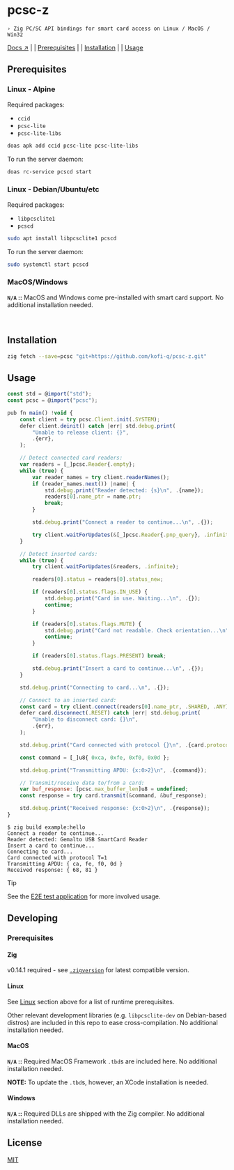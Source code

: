 # pcsc-z

` › Zig PC/SC API bindings for smart card access on Linux / MacOS / Win32 `

[Docs ↗](https://kofi-q.github.io/pcsc-z) | | [Prerequisites](#prerequisites) | | [Installation](#installation) | | [Usage](#usage)

## Prerequisites

### Linux - Alpine

Required packages:

- `ccid`
- `pcsc-lite`
- `pcsc-lite-libs`

```sh
doas apk add ccid pcsc-lite pcsc-lite-libs
```
To run the server daemon:
```sh
doas rc-service pcscd start
```

### Linux - Debian/Ubuntu/etc

Required packages:

- `libpcsclite1`
- `pcscd`

```sh
sudo apt install libpcsclite1 pcscd
```
To run the server daemon:
```sh
sudo systemctl start pcscd
```

### MacOS/Windows

**`N/A` ::** MacOS and Windows come pre-installed with smart card support. No additional installation needed.

<br />

## Installation

```sh
zig fetch --save=pcsc "git+https://github.com/kofi-q/pcsc-z.git"
```

## Usage

```js
const std = @import("std");
const pcsc = @import("pcsc");

pub fn main() !void {
    const client = try pcsc.Client.init(.SYSTEM);
    defer client.deinit() catch |err| std.debug.print(
        "Unable to release client: {}",
        .{err},
    );

    // Detect connected card readers:
    var readers = [_]pcsc.Reader{.empty};
    while (true) {
        var reader_names = try client.readerNames();
        if (reader_names.next()) |name| {
            std.debug.print("Reader detected: {s}\n", .{name});
            readers[0].name_ptr = name.ptr;
            break;
        }

        std.debug.print("Connect a reader to continue...\n", .{});

        try client.waitForUpdates(&[_]pcsc.Reader{.pnp_query}, .infinite);
    }

    // Detect inserted cards:
    while (true) {
        try client.waitForUpdates(&readers, .infinite);

        readers[0].status = readers[0].status_new;

        if (readers[0].status.flags.IN_USE) {
            std.debug.print("Card in use. Waiting...\n", .{});
            continue;
        }

        if (readers[0].status.flags.MUTE) {
            std.debug.print("Card not readable. Check orientation...\n", .{});
            continue;
        }

        if (readers[0].status.flags.PRESENT) break;

        std.debug.print("Insert a card to continue...\n", .{});
    }

    std.debug.print("Connecting to card...\n", .{});

    // Connect to an inserted card:
    const card = try client.connect(readers[0].name_ptr, .SHARED, .ANY);
    defer card.disconnect(.RESET) catch |err| std.debug.print(
        "Unable to disconnect card: {}\n",
        .{err},
    );

    std.debug.print("Card connected with protocol {}\n", .{card.protocol});

    const command = [_]u8{ 0xca, 0xfe, 0xf0, 0x0d };

    std.debug.print("Transmitting APDU: {x:0>2}\n", .{command});

    // Transmit/receive data to/from a card:
    var buf_response: [pcsc.max_buffer_len]u8 = undefined;
    const response = try card.transmit(&command, &buf_response);

    std.debug.print("Received response: {x:0>2}\n", .{response});
}
```
```console
$ zig build example:hello
Connect a reader to continue...
Reader detected: Gemalto USB SmartCard Reader
Insert a card to continue...
Connecting to card...
Card connected with protocol T=1
Transmitting APDU: { ca, fe, f0, 0d }
Received response: { 68, 81 }
```

> [!TIP]
>
> See the [E2E test application](./e2e/main.zig) for more involved usage.

## Developing

### Prerequisites

#### Zig

v0.14.1 required - see [`.zigversion`](.zigversion) for latest compatible version.

#### Linux

See [Linux](#linux) section above for a list of runtime prerequisites.

Other relevant development libraries (e.g. `libpcsclite-dev` on Debian-based distros) are included in this repo to ease cross-compilation. No additional installation needed.

#### MacOS

**`N/A` ::** Required MacOS Framework `.tbd`s are included here. No additional installation needed.

**NOTE:** To update the `.tbd`s, however, an XCode installation is needed.

#### Windows

**`N/A` ::** Required DLLs are shipped with the Zig compiler. No additional installation needed.

## License

[MIT](./LICENSE)
